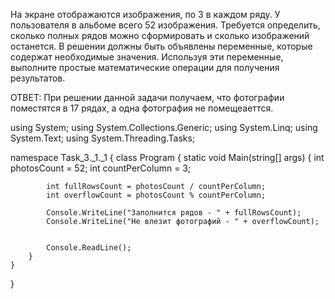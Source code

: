 На экране отображаются изображения, по 3 в каждом ряду. У пользователя в альбоме всего 52 изображения. Требуется определить, сколько полных рядов можно сформировать и сколько изображений останется.
В решении должны быть объявлены переменные, которые содержат необходимые значения. Используя эти переменные, выполните простые математические операции для получения результатов.

ОТВЕТ: При решении данной задачи получаем, что фотографии поместятся в 17 рядах, а одна фотография не помещеаеттся.

using System;
using System.Collections.Generic;
using System.Linq;
using System.Text;
using System.Threading.Tasks;

namespace Task_3._1._1
{
    class Program
    {
        static void Main(string[] args)
        {
            int photosCount = 52;
            int countPerColumn = 3;

            int fullRowsCount = photosCount / countPerColumn; 
            int overflowCount = photosCount % countPerColumn;

            Console.WriteLine("Заполнится рядов - " + fullRowsCount);
            Console.WriteLine("Не влезит фотографий - " + overflowCount);


            Console.ReadLine();
        }
    }
}
